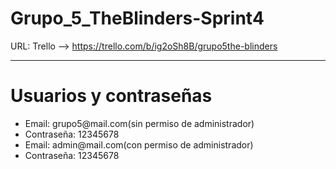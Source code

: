 # Grupo_5_TheBlinders-Sprint4
URL: Trello --> https://trello.com/b/ig2oSh8B/grupo5the-blinders

--- 
<h1>Usuarios y contraseñas</h1>
<ul>
<li>Email: grupo5@mail.com(sin permiso de administrador)</li>
<li>Contraseña: 12345678</li>
<li>Email: admin@mail.com(con permiso de administrador)</li>
<li>Contraseña: 12345678</li>
<ul>
